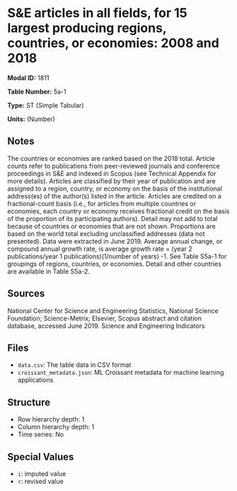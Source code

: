 # S&E articles in all fields, for 15 largest producing regions, countries, or economies: 2008 and 2018

**Modal ID:** 1811

**Table Number:** 5a-1

**Type:** ST (Simple Tabular)

**Units:** (Number)

## Notes

The countries or economies are ranked based on the 2018 total. Article counts refer to publications from peer-reviewed journals and conference proceedings in S&E and indexed in Scopus (see Technical Appendix for more details). Articles are classified by their year of publication and are assigned to a region, country, or economy on the basis of the institutional address(es) of the author(s) listed in the article. Articles are credited on a fractional-count basis (i.e., for articles from multiple countries or economies, each country or economy receives fractional credit on the basis of the proportion of its participating authors). Detail may not add to total because of countries or economies that are not shown. Proportions are based on the world total excluding unclassified addresses (data not presented). Data were extracted in June 2019. Average annual change, or compound annual growth rate, is average growth rate = (year 2 publications/year 1 publications)(1/number of years) -1. See Table S5a-1 for groupings of regions, countries, or economies. Detail and other countries are available in Table S5a-2.

## Sources

National Center for Science and Engineering Statistics, National Science Foundation; Science-Metrix; Elsevier, Scopus abstract and citation database, accessed June 2019. Science and Engineering Indicators

## Files

- `data.csv`: The table data in CSV format
- `croissant_metadata.json`: ML Croissant metadata for machine learning applications

## Structure

- Row hierarchy depth: 1
- Column hierarchy depth: 1
- Time series: No

## Special Values

- `i`: imputed value
- `r`: revised value
